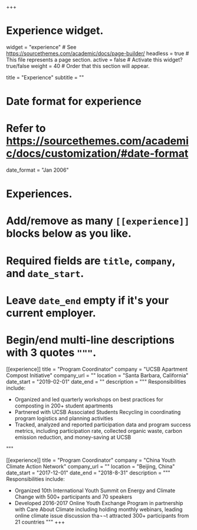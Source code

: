+++
# Experience widget.
widget = "experience"  # See https://sourcethemes.com/academic/docs/page-builder/
headless = true  # This file represents a page section.
active = false  # Activate this widget? true/false
weight = 40  # Order that this section will appear.

title = "Experience"
subtitle = ""

# Date format for experience
#   Refer to https://sourcethemes.com/academic/docs/customization/#date-format
date_format = "Jan 2006"

# Experiences.
#   Add/remove as many `[[experience]]` blocks below as you like.
#   Required fields are `title`, `company`, and `date_start`.
#   Leave `date_end` empty if it's your current employer.
#   Begin/end multi-line descriptions with 3 quotes `"""`.
[[experience]]
  title = "Program Coordinator"
  company = "UCSB Apartment Compost Initiative"
  company_url = ""
  location = "Santa Barbara, California"
  date_start = "2019-02-01"
  date_end = ""
  description = """
  Responsibilities include:
  
*	Organized and led quarterly workshops on best practices for composting in 200+ student apartments 
*	Partnered with UCSB Associated Students Recycling in coordinating program logistics and planning activities
*	Tracked, analyzed and reported participation data and program success metrics, including participation rate, collected organic waste, carbon emission reduction, and money-saving at UCSB

  """

[[experience]]
  title = "Program Coordinator"
  company = "China Youth Climate Action Network"
  company_url = ""
  location = "Beijing, China"
  date_start = "2017-12-01"
  date_end = "2018-8-31"
  description = """
  Responsibilities include:
  
*	Organized 10th International Youth Summit on Energy and Climate Change with 500+ participants and 70 speakers
*	Developed 2016-2017 Online Youth Exchange Program in partnership with Care About Climate including holding monthly webinars, leading online climate issue discussion tha¬¬t attracted 300+ participants from 21 countries
  """
+++
